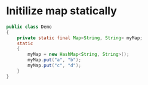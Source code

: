 # Initilize map statically
```java
public class Demo
{
    private static final Map<String, String> myMap;
    static
    {
        myMap = new HashMap<String, String>();
        myMap.put("a", "b");
        myMap.put("c", "d");
    }
}
```
